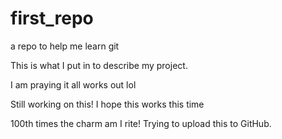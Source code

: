 # first_repo
a repo to help me learn git

This is what I put in to describe my project. 

I am praying it all works out lol

Still working on this! I hope this works this time


100th times the charm am I rite! Trying to upload this to GitHub. 

